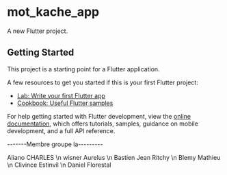 # mot_kache_app

A new Flutter project.

## Getting Started

This project is a starting point for a Flutter application.

A few resources to get you started if this is your first Flutter project:

- [Lab: Write your first Flutter app](https://docs.flutter.dev/get-started/codelab)
- [Cookbook: Useful Flutter samples](https://docs.flutter.dev/cookbook)

For help getting started with Flutter development, view the
[online documentation](https://docs.flutter.dev/), which offers tutorials,
samples, guidance on mobile development, and a full API reference.



-------Membre groupe la---------


Aliano CHARLES \n
wisner Aurelus \n
Bastien Jean Ritchy \n
Blemy Mathieu \n
Clivince Estinvil \n
Daniel Florestal